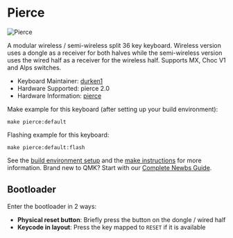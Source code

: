 # Pierce

![Pierce](https://i.imgur.com/JOUH1UIh.jpeg)

A modular wireless / semi-wireless split 36 key keyboard. Wireless version uses a dongle as a receiver for both halves while the semi-wireless version uses the wired half as a receiver for the wireless half.
Supports MX, Choc V1 and Alps switches.

 * Keyboard Maintainer: [durken1](https://github.com/durken1/)
 * Hardware Supported: pierce 2.0
 * Hardware Information: [pierce](https://github.com/durken1/pierce)

Make example for this keyboard (after setting up your build environment):

    make pierce:default

Flashing example for this keyboard:

    make pierce:default:flash

See the [build environment setup](https://docs.qmk.fm/#/getting_started_build_tools) and the [make instructions](https://docs.qmk.fm/#/getting_started_make_guide) for more information. Brand new to QMK? Start with our [Complete Newbs Guide](https://docs.qmk.fm/#/newbs).

## Bootloader

Enter the bootloader in 2 ways:

* **Physical reset button**: Briefly press the button on the dongle / wired half
* **Keycode in layout**: Press the key mapped to `RESET` if it is available
